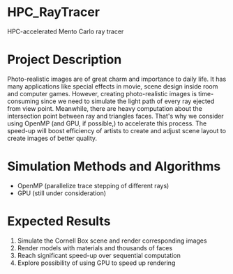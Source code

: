 # HPC_RayTracer
 HPC-accelerated Mento Carlo ray tracer
# Project Description
Photo-realistic images are of great charm and importance to daily life. It has many applications like special effects in movie, scene design inside room and computer games. However, creating photo-realistic images is time-consuming since we need to simulate the light path of every ray ejected from view point. Meanwhile, there are heavy computation about the intersection point between ray and triangles faces. That's why we consider using OpenMP (and GPU, if possible,) to accelerate this process. The speed-up will boost efficiency of artists to create and adjust scene layout to create images of better quality.
# Simulation Methods and Algorithms
- OpenMP (parallelize trace stepping of different rays)
- GPU (still under consideration)
# Expected Results
1. Simulate the Cornell Box scene and render corresponding images
2. Render models with materials and thousands of faces
3. Reach significant speed-up over sequential computation
4. Explore possibility of using GPU to speed up rendering
